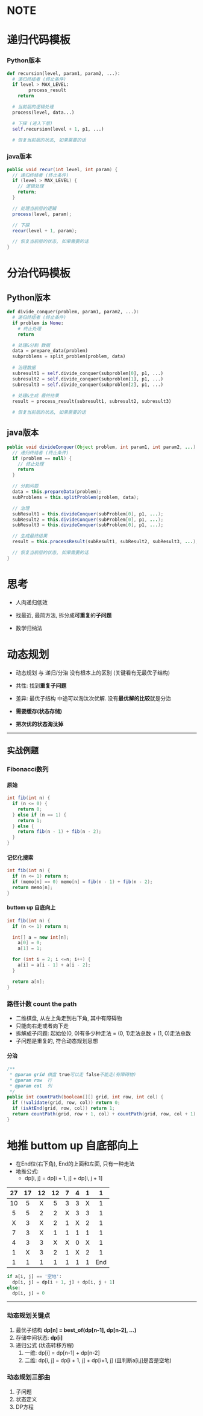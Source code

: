 # NOTE

  

# 递归代码模板

### Python版本

```python
def recursion(level, param1, param2, ...):
  # 递归终结者 (终止条件)
  if level > MAX_LEVEL:
		process_result
    return

  # 当前层的逻辑处理
  process(level, data...)

  # 下探 (进入下层)
  self.recursion(level + 1, p1, ...)

  # 恢复当前层的状态, 如果需要的话
```

### java版本

```java
public void recur(int level, int param) {
  // 递归终结者 (终止条件)
  if (level > MAX_LEVEL) {
    // 逻辑处理
    return;
  }

  // 处理当前层的逻辑
  process(level, param);

  // 下探
  recur(level + 1, param);

  // 恢复当前层的状态, 如果需要的话
}
```



# 分治代码模板

## Python版本

```python
def divide_conquer(problem, param1, param2, ...):
  # 递归终结者 (终止条件)
  if problem is None:
    # 终止处理
    return

  # 处理&分割 数据
  data = prepare_data(problem)
  subproblems = split_problem(problem, data)
  
  # 治理数据
  subresult1 = self.divide_conquer(subproblem[0], p1, ...)
  subresult2 = self.divide_conquer(subproblem[1], p1, ...)
  subresult3 = self.divide_conquer(subproblem[2], p1, ...)
  
  # 处理&生成 最终结果
  result = process_result(subresult1, subresult2, subresult3)

  # 恢复当前层的状态, 如果需要的话
```

## java版本

```java
public void divideConquer(Object problem, int param1, int param2, ...) {
  // 递归终结者 (终止条件)
  if (problem == null) {
    // 终止处理
    return
  }

  // 分割问题
  data = this.prepareData(problem);
  subProblems = this.splitProblem(problem, data);

  // 治理
  subResult1 = this.divideConquer(subProblem[0], p1, ...);
  subResult2 = this.divideConquer(subProblem[0], p1, ...);
  subResult3 = this.divideConquer(subProblem[0], p1, ...);

  // 生成最终结果
  result = this.processResult(subResult1, subResult2, subResult3, ...);

  // 恢复当前层的状态, 如果需要的话
}
```



# 思考

* 人肉递归低效
* 找最近, 最简方法, 拆分成**可重复**的**子问题**

* 数学归纳法



# 动态规划

* 动态规划 与 递归/分治 没有根本上的区别 (关键看有无最优子结构)
* 共性: 找到**重复子问题**
* 差异: 最优子结构 中途可以淘汰次优解.    没有**最优解的比较**就是分治

* **需要缓存(状态存储)**
* **把次优的状态淘汰掉**



---

## 实战例题

### Fibonacci数列

#### 原始

```java
int fib(int n) {
  if (n <= 0) {
    return 0;
  } else if (n == 1) {
    return 1;
  } else {
    return fib(n - 1) + fib(n - 2);
  }
}
```

#### 记忆化搜索

```java
int fib(int n) {
  if (n <= 1) return n;
  if (memo[n] == 0) memo[n] = fib(n - 1) + fib(n - 2);
  return memo[n];
}
```

#### buttom up 自底向上

```java
int fib(int n) {
  if (n <= 1) return n;

  int[] a = new int[n];
	a[0] = 0;
	a[1] = 1;

  for (int i = 2; i <=n; i++) {
    a[i] = a[i - 1] + a[i - 2];
  }

  return a[n];
}
```



### 路径计数 count the path

* 二维棋盘, 从左上角走到右下角, 其中有障碍物
* 只能向右走或者向下走
* 拆解成子问题: 起始位(0, 0)有多少种走法 = (0, 1)走法总数 + (1, 0)走法总数
* 子问题是重复的, 符合动态规划思想

#### 分治

```java
/**
 * @param grid 棋盘 true可以走 false不能走(有障碍物)
 * @param row  行
 * @param col  列
 */
public int countPath(boolean[][] grid, int row, int col) {
  if (!validate(grid, row, col)) return 0;
  if (isAtEnd(grid, row, col)) return 1;
  return countPath(grid, row + 1, col) + countPath(grid, row, col + 1);
}
```

# 地推 buttom up 自底部向上

* 在End位(右下角), End的上面和左面, 只有一种走法
* 地推公式:
  * dp[i, j] = dp[i + 1, j] + dp[i, j + 1]

|  27  |  17  |  12  |  12  |  7   |  4   |  1   |  1   |
| :--: | :--: | :--: | :--: | :--: | :--: | :--: | :--: |
|  10  |  5   |  X   |  5   |  3   |  3   |  X   |  1   |
|  5   |  5   |  2   |  2   |  X   |  3   |  3   |  1   |
|  X   |  3   |  X   |  2   |  1   |  X   |  2   |  1   |
|  7   |  3   |  X   |  1   |  1   |  1   |  1   |  1   |
|  4   |  3   |  3   |  X   |  X   |  0   |  X   |  1   |
|  1   |  X   |  3   |  2   |  1   |  X   |  2   |  1   |
|  1   |  1   |  1   |  1   |  1   |  1   |  1   | End  |



```python
if a[i, j] == '空地':
  dp[i, j] = dp[i + 1, j] + dp[i, j + 1]
else:
  dp[i, j] = 0
```



---

### 动态规划关键点

1. 最优子结构 **dp[n] = best_of(dp[n-1], dp[n-2], ...)**
2. 存储中间状态: **dp[i]**
3. 递归公式 (状态转移方程)
   1. 一维: dp[i] = dp[n-1] + dp[n-2]
   2. 二维: dp[i, j] = dp[i + 1, j] + dp[i+1, j]  (且判断a[i,j]是否是空地)



### 动态规划三部曲

1. 子问题
2. 状态定义
3. DP方程

